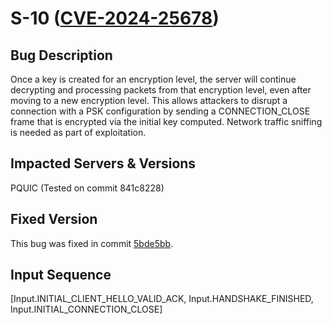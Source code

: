 # S-10 ([CVE-2024-25678](https://nvd.nist.gov/vuln/detail/CVE-2024-25678))

## Bug Description
Once a key is created for an encryption level, the server will continue decrypting and processing packets from that encryption level, even after moving to a new encryption level. This allows attackers to disrupt a connection with a PSK configuration by sending a CONNECTION_CLOSE frame that is encrypted via the initial key computed. Network traffic sniffing is needed as part of exploitation.

## Impacted Servers & Versions
PQUIC (Tested on commit 841c8228)

## Fixed Version
This bug was fixed in commit [5bde5bb](https://github.com/p-quic/pquic/commit/5bde5bb5534ae3fc233547b2db88f418fceff170).

## Input Sequence
[Input.INITIAL_CLIENT_HELLO_VALID_ACK, Input.HANDSHAKE_FINISHED, Input.INITIAL_CONNECTION_CLOSE]
